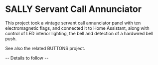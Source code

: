 # SALLY Servant Call Annunciator

This project took a vintage servant call annunciator panel with ten electromagnetic flags, and connected it to Home Assistant, along with control of LED interior lighting, the bell and detection of a hardwired bell push. 

See also the related BUTTONS project. 

-- Details to follow -- 
